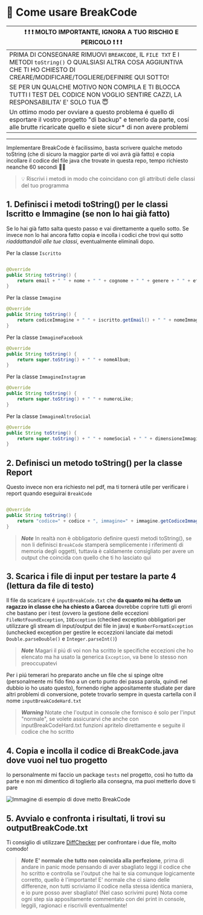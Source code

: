 # :rocket: Come usare BreakCode

| :exclamation: :exclamation: :exclamation: MOLTO IMPORTANTE, IGNORA A TUO RISCHIO E PERICOLO :exclamation: :exclamation: :exclamation: |
|-|
|PRIMA DI CONSEGNARE RIMUOVI ```BREAKCODE```, IL ```FILE TXT``` E I METODI ```toString()``` O QUALSIASI ALTRA COSA AGGIUNTIVA CHE TI HO CHIESTO DI CREARE/MODIFICARE/TOGLIERE/DEFINIRE QUI SOTTO! |
|SE PER UN QUALCHE MOTIVO NON COMPILA E TI BLOCCA TUTTI I TEST DEL CODICE NON VOGLIO SENTIRE CAZZI, LA RESPONSABILITA' E' SOLO TUA :innocent:|
|Un ottimo modo per ovviare a questo problema é quello di esportare il vostro progetto "di backup" e tenerlo da parte, cosí alle brutte ricaricate quello e siete sicur* di non avere problemi|

***

Implementare BreakCode è facilissimo, basta scrivere qualche metodo toString (che di sicuro la maggior parte di voi avrà già fatto) e copia incollare il codice del file java che trovate in questa repo, tempo richiesto neanche 60 secondi :ok_woman:

> :bulb: Riscrivi i metodi in modo che coincidano con gli attributi delle classi del tuo programma

## 1. Definisci i metodi toString() per le classi Iscritto e Immagine (se non lo hai già fatto) 

Se lo hai già fatto salta questo passo e vai direttamente a quello sotto.
Se invece non lo hai ancora fatto copia e incolla i codici che trovi qui sotto _riaddattandoli alle tue classi_, eventualmente eliminali dopo.

Per la classe ```Iscritto```

```java

@Override
public String toString() {
    return email + " " + nome + " " + cognome + " " + genere + " " + eta;
}
```

Per la classe ```Immagine```

```java
@Override
public String toString() {
    return codiceImmagine + " " + iscritto.getEmail() + " " + nomeImmagine + " " + tipoImmagine;
}
```

Per la classe ```ImmagineFacebook```

```java
@Override
public String toString() {
    return super.toString() + " " + nomeAlbum;
}
```
Per la classe ```ImmagineInstagram```
```java
@Override
public String toString() {
    return super.toString() + " " + numeroLike;
}
```

Per la classe ```ImmagineAltroSocial```

```java
@Override
public String toString() {
    return super.toString() + " " + nomeSocial + " " + dimensioneImmagine;
}
```

## 2. Definisci un metodo toString() per la classe Report

Questo invece non era richiesto nel pdf, ma ti tornerá utile per verificare i report quando eseguirai ```BreakCode```

```java

@Override
public String toString() {
    return "codice=" + codice + ", immagine=" + immagine.getCodiceImmagine() + ", descrizione=" + descrizione + ", timestamp=" + timestamp;
}
```

> ***Note***
>In realtà non è obbligatorio definire questi metodi toString(), se non li definisci ```BreakCode``` stamperà semplicemente i riferimenti di memoria degli oggetti, tuttavia è caldamente consigliato per avere un output che coincida con quello che ti ho lasciato qui

## 3. Scarica i file di input per testare la parte 4 (lettura da file di testo)

Il file da scaricare é ```inputBreakCode.txt``` che **da quanto mi ha detto un ragazzo in classe che ha chiesto a Garcea** dovrebbe coprire tutti gli erorri che bastano per i test (ovvero la gestione delle eccezioni ```FileNotFoundException```, ```IOException``` (checked exception obbligatiori per utilizzare gli stream di input/output dei file in java) e ```NumberFormatException``` (unchecked exception per gestire le eccezzioni lanciate dai metodi ```Double.parseDouble()``` e ```Integer.parseInt()```)

> ***Note***
> Magari il piú di voi non ha scritto le specifiche eccezioni che ho elencato ma ha usato la generica ```Exception```, va bene lo stesso non preoccupatevi

Per i piú temerari ho preparato anche un file che si spinge oltre (personalmente mi fido fino a un certo punto dei passa parola, quindi nel dubbio io ho usato questo), fornendo righe appositamente studiate per dare altri problemi di conversione, potete trovarlo sempre in questa cartella con il nome ```inputBreakCodeHard.txt```

> ***Warning***
> Notate che l'output in console che fornisco é solo per l'input "normale", se volete assicurarvi che anche con inputBreakCodeHard.txt funzioni apritelo direttamente e seguite il codice che ho scritto

## 4. Copia e incolla il codice di BreakCode.java dove vuoi nel tuo progetto

Io personalmente mi faccio un package ```tests``` nel progetto, così ho tutto da parte e non mi dimentico di toglierlo alla consegna, ma puoi metterlo dove ti pare

![Immagine di esempio di dove metto BreakCode](https://i.ibb.co/0qSyrN1/immagine.png)

## 5. Avvialo e confronta i risultati, li trovi su outputBreakCode.txt 

Ti consiglio di utilizzare [DiffChecker](https://www.diffchecker.com/) per confrontare i due file, molto comodo!

> ***Note***
> **E' normale che tutto non coincida alla perfezione**, prima di andare in panic mode pensando di aver sbagliato leggi il codice che ho scritto e controlla se l'output che hai te sia comunque logicamente corretto, quello è l'importante! E' normale che ci siano delle differenze, non tutti scriviamo il codice nella stessa identica maniera, e io pure posso aver sbagliato! (Nel caso scrivimi pure)
> Nota come ogni step sia appositamente commentato con dei print in console, leggili, ragionaci e riscrivili eventualmente! 
